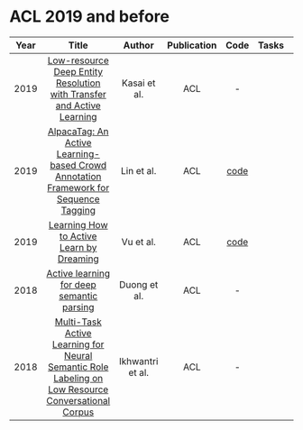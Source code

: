 # ACL 2019 and before

| Year |                                                       Title                                                       |   Author    | Publication | Code | Tasks | Notes | Datasets| Notions |
|:----:|:-----------------------------------------------------------------------------------------------------------------:|:-----------:|:-----------:|:----:|:----:|:-----:|:-----:|:-----:|
| 2019 |               [Low-resource Deep Entity Resolution with Transfer and Active Learning](https://aclanthology.org/P19-1586/)                |   Kasai et al.   |     ACL     |                       -                       |      |       |
| 2019 |        [AlpacaTag: An Active Learning-based Crowd Annotation Framework for Sequence Tagging](https://aclanthology.org/P19-3010/)         |    Lin et al.    |     ACL     |   [code](https://inklab.usc.edu/AlpacaTag/)   |      |       |
| 2019 |                              [Learning How to Active Learn by Dreaming](https://aclanthology.org/P19-1401/)                              |    Vu et al.     |     ACL     | [code](https://github.com/trangvu/alil-dream) |      |       |
| 2018 |                             [Active learning for deep semantic parsing](https://aclanthology.org/P18-2008/)                              |   Duong et al.   |     ACL     |                       -                       |      |       |
| 2018 | [Multi-Task Active Learning for Neural Semantic Role Labeling on Low Resource Conversational Corpus](https://aclanthology.org/W18-3406/) | Ikhwantri et al. |     ACL     |                       -                       |      |       |
